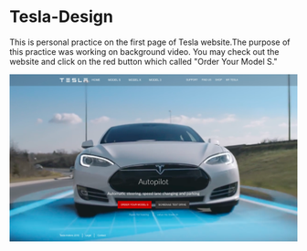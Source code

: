 # Tesla-Design

This is personal practice on the first page of Tesla website.The purpose of this practice was working on background video. You may check out the website and click on the red button which called "Order Your Model S."


![Tesla Landing page](images/ReadMe.png)
